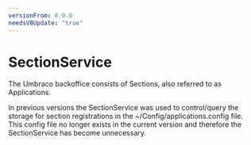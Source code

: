 ```yaml
---
versionFrom: 8.0.0
needsV8Update: "true"
---
```


# SectionService

The Umbraco backoffice consists of Sections, also referred to as Applications.

In previous versions the SectionService was used to control/query the storage for section registrations in the ~/Config/applications.config file. This config file no longer exists in the current version and therefore the SectionService has become unnecessary.
